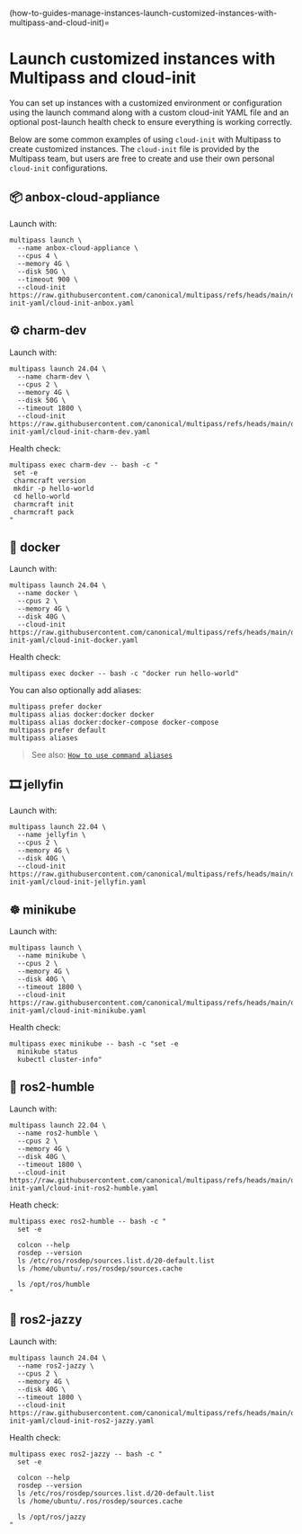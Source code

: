 (how-to-guides-manage-instances-launch-customized-instances-with-multipass-and-cloud-init)=
# Launch customized instances with Multipass and cloud-init

You can set up instances with a customized environment or configuration using the launch command along with a custom cloud-init YAML file and an optional post-launch health check to ensure everything is working correctly.

Below are some common examples of using `cloud-init` with Multipass to create customized instances. The `cloud-init` file is provided by the Multipass team, but users are free to create and use their own personal `cloud-init` configurations.

## 📦 anbox-cloud-appliance

Launch with:
```{code-block} text
multipass launch \
  --name anbox-cloud-appliance \
  --cpus 4 \
  --memory 4G \
  --disk 50G \
  --timeout 900 \
  --cloud-init https://raw.githubusercontent.com/canonical/multipass/refs/heads/main/data/cloud-init-yaml/cloud-init-anbox.yaml
```

## ⚙️ charm-dev

Launch with:

```{code-block} text
multipass launch 24.04 \
  --name charm-dev \
  --cpus 2 \
  --memory 4G \
  --disk 50G \
  --timeout 1800 \
  --cloud-init https://raw.githubusercontent.com/canonical/multipass/refs/heads/main/data/cloud-init-yaml/cloud-init-charm-dev.yaml
```

Health check:

```{code-block} text
multipass exec charm-dev -- bash -c "
 set -e
 charmcraft version
 mkdir -p hello-world
 cd hello-world
 charmcraft init
 charmcraft pack
"
```

## 🐳 docker

Launch with:

```{code-block} text
multipass launch 24.04 \
  --name docker \
  --cpus 2 \
  --memory 4G \
  --disk 40G \
  --cloud-init https://raw.githubusercontent.com/canonical/multipass/refs/heads/main/data/cloud-init-yaml/cloud-init-docker.yaml
```

Health check:

```{code-block} text
multipass exec docker -- bash -c "docker run hello-world"
```

You can also optionally add aliases:

```{code-block} text
multipass prefer docker
multipass alias docker:docker docker
multipass alias docker:docker-compose docker-compose
multipass prefer default
multipass aliases
```

> See also: [`How to use command aliases`](how-to-guides-manage-instances-use-instance-command-aliases)

## 🎞️ jellyfin

Launch with:

```{code-block} text
multipass launch 22.04 \
  --name jellyfin \
  --cpus 2 \
  --memory 4G \
  --disk 40G \
  --cloud-init https://raw.githubusercontent.com/canonical/multipass/refs/heads/main/data/cloud-init-yaml/cloud-init-jellyfin.yaml
```

## ☸️ minikube

Launch with:

```{code-block} text
multipass launch \
  --name minikube \
  --cpus 2 \
  --memory 4G \
  --disk 40G \
  --timeout 1800 \
  --cloud-init https://raw.githubusercontent.com/canonical/multipass/refs/heads/main/data/cloud-init-yaml/cloud-init-minikube.yaml
```

Health check:

```{code-block} text
multipass exec minikube -- bash -c "set -e
  minikube status
  kubectl cluster-info"
```

## 🤖 ros2-humble

Launch with:

```{code-block} text
multipass launch 22.04 \
  --name ros2-humble \
  --cpus 2 \
  --memory 4G \
  --disk 40G \
  --timeout 1800 \
  --cloud-init https://raw.githubusercontent.com/canonical/multipass/refs/heads/main/data/cloud-init-yaml/cloud-init-ros2-humble.yaml
```

Heath check:

```{code-block} text
multipass exec ros2-humble -- bash -c "
  set -e

  colcon --help
  rosdep --version
  ls /etc/ros/rosdep/sources.list.d/20-default.list
  ls /home/ubuntu/.ros/rosdep/sources.cache

  ls /opt/ros/humble
"
```

## 🤖 ros2-jazzy

Launch with:

```{code-block} text
multipass launch 24.04 \
  --name ros2-jazzy \
  --cpus 2 \
  --memory 4G \
  --disk 40G \
  --timeout 1800 \
  --cloud-init https://raw.githubusercontent.com/canonical/multipass/refs/heads/main/data/cloud-init-yaml/cloud-init-ros2-jazzy.yaml
```

Health check:

```{code-block} text
multipass exec ros2-jazzy -- bash -c "
  set -e

  colcon --help
  rosdep --version
  ls /etc/ros/rosdep/sources.list.d/20-default.list
  ls /home/ubuntu/.ros/rosdep/sources.cache

  ls /opt/ros/jazzy
"
```
